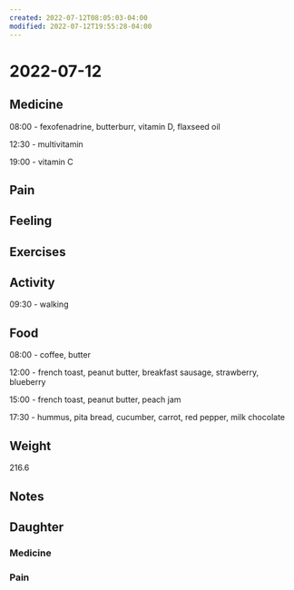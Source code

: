 ```yaml
---
created: 2022-07-12T08:05:03-04:00
modified: 2022-07-12T19:55:28-04:00
---
```


# 2022-07-12

## Medicine

08:00 - fexofenadrine, butterburr, vitamin D, flaxseed oil 

12:30 - multivitamin 

19:00 - vitamin C

## Pain


## Feeling


## Exercises


## Activity

09:30 - walking


## Food

08:00 - coffee, butter 

12:00 - french toast, peanut butter, breakfast sausage, strawberry, blueberry

15:00 - french toast, peanut butter, peach jam

17:30 - hummus, pita bread, cucumber, carrot, red pepper, milk chocolate 


## Weight

216.6


## Notes


## Daughter


### Medicine


### Pain
